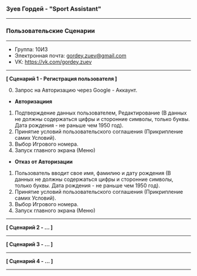 ### **Зуев Гордей - "Sport Assistant"**

---
### **Пользовательские Сценарии**
---

* Группа: 10И3
* Электронная почта: gordey.zuev@gmail.com
* VK: https://vk.com/gordey.zuev

---

**[ Сценарий 1 - Регистрация пользователя ]**

0. Запрос на Авторизацию через Google - Аккаунт.

* **Авторизациия**

1. Подтверждение данных пользователем, Редактирование (В данных не должны содержаться цифры и сторонние символы, только буквы. Дата рождения - не раньше чем 1950 год).
2. Принятие условий пользовательского соглашения (Прикрипление самих Условий).
3. Выбор Игрового номера.
4. Запуск главного экрана (Меню)

* **Отказ от Авторизации**

1. Пользователь вводит свое имя, фамилию и дату рождения (В данных не должны содержаться цифры и сторонние символы, только буквы. Дата рождения - не раньше чем 1950 год).
2. Принятие условий пользовательского соглашения (Прикрипление самих Условий).
3. Выбор Игрового номера.
4. Запуск главного экрана (Меню)

---

**[ Сценарий 2 - ... ]**

---

**[ Сценарий 3 - ... ]**

---

**[ Сценарий 4 - ... ]**

---
